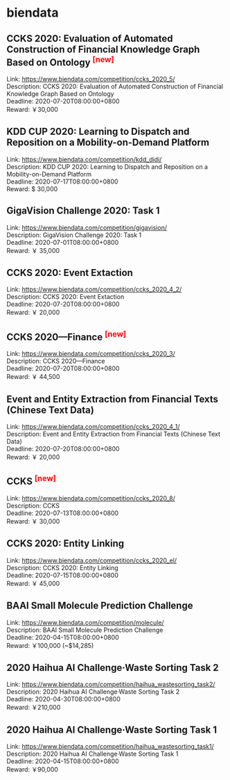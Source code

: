 # biendata



## CCKS 2020: Evaluation of Automated Construction of Financial Knowledge Graph Based on Ontology <sup style="color:red">[new]<sup>  

Link: https://www.biendata.com/competition/ccks_2020_5/  
Description: CCKS 2020: Evaluation of Automated Construction of Financial Knowledge Graph Based on Ontology  
Deadline: 2020-07-20T08:00:00+0800  
Reward: ￥30,000  


## KDD CUP 2020: Learning to Dispatch and Reposition on a Mobility-on-Demand Platform

Link: https://www.biendata.com/competition/kdd_didi/  
Description: KDD CUP 2020: Learning to Dispatch and Reposition on a Mobility-on-Demand Platform  
Deadline: 2020-07-17T08:00:00+0800  
Reward: $ 30,000  


## GigaVision Challenge 2020: Task 1

Link: https://www.biendata.com/competition/gigavision/  
Description: GigaVision Challenge 2020: Task 1  
Deadline: 2020-07-01T08:00:00+0800  
Reward: ￥ 35,000  


## CCKS 2020: Event Extaction

Link: https://www.biendata.com/competition/ccks_2020_4_2/  
Description: CCKS 2020: Event Extaction  
Deadline: 2020-07-20T08:00:00+0800  
Reward: ￥ 20,000  


## CCKS 2020—Finance <sup style="color:red">[new]<sup>  

Link: https://www.biendata.com/competition/ccks_2020_3/  
Description: CCKS 2020—Finance  
Deadline: 2020-07-20T08:00:00+0800  
Reward: ￥ 44,500  


## Event and Entity Extraction from Financial Texts (Chinese Text Data)

Link: https://www.biendata.com/competition/ccks_2020_4_1/  
Description: Event and Entity Extraction from Financial Texts (Chinese Text Data)  
Deadline: 2020-07-20T08:00:00+0800  
Reward: ￥ 20,000  


## CCKS <sup style="color:red">[new]<sup>  

Link: https://www.biendata.com/competition/ccks_2020_8/  
Description: CCKS  
Deadline: 2020-07-13T08:00:00+0800  
Reward: ￥ 30,000  


## CCKS 2020: Entity Linking

Link: https://www.biendata.com/competition/ccks_2020_el/  
Description: CCKS 2020: Entity Linking  
Deadline: 2020-07-15T08:00:00+0800  
Reward: ￥ 45,000  


## BAAI Small Molecule Prediction Challenge

Link: https://www.biendata.com/competition/molecule/  
Description: BAAI Small Molecule Prediction Challenge  
Deadline: 2020-04-15T08:00:00+0800  
Reward: ￥100,000 (~$14,285)  


## 2020 Haihua AI Challenge·Waste Sorting Task 2

Link: https://www.biendata.com/competition/haihua_wastesorting_task2/  
Description: 2020 Haihua AI Challenge·Waste Sorting Task 2  
Deadline: 2020-04-30T08:00:00+0800  
Reward: ￥210,000  


## 2020 Haihua AI Challenge·Waste Sorting Task 1

Link: https://www.biendata.com/competition/haihua_wastesorting_task1/  
Description: 2020 Haihua AI Challenge·Waste Sorting Task 1  
Deadline: 2020-04-15T08:00:00+0800  
Reward: ￥90,000  


